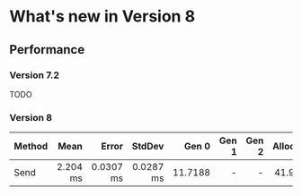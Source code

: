 # What's new in Version 8

## Performance
### Version 7.2
TODO

### Version 8

| Method |     Mean |     Error |    StdDev |   Gen 0 | Gen 1 | Gen 2 | Allocated |
|------- |---------:|----------:|----------:|--------:|------:|------:|----------:|
|   Send | 2.204 ms | 0.0307 ms | 0.0287 ms | 11.7188 |     - |     - |  41.91 KB |
